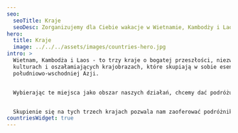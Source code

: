```yaml
---
seo:
  seoTitle: Kraje
  seoDesc: Zorganizujemy dla Ciebie wakacje w Wietnamie, Kambodży i Laosie.
hero:
  title: Kraje
  image: ../../../assets/images/countries-hero.jpg
intro: >
  Wietnam, Kambodża i Laos - to trzy kraje o bogatej przeszłości, niezwykłych
  kulturach i oszałamiających krajobrazach, które skupiają w sobie esencję
  południowo-wschodniej Azji. 


  Wybierając te miejsca jako obszar naszych działań, chcemy dać podróżującym możliwość doświadczenia autentycznej atmosfery regionu. Wietnam z jego dynamicznymi miastami, bujnymi deltami rzek i długimi wybrzeżami; Kambodża, będąca domem dla majestatycznych ruin Angkoru i jej bogatej historii; oraz Laos z jego niezrównanym spokojem, górskimi pejzażami i serdecznymi mieszkańcami. 


  Skupienie się na tych trzech krajach pozwala nam zaoferować podróżnikom doświadczenia, które łączą przygodę, odkrywanie i zrozumienie lokalnych kultur.
countriesWidget: true
---
```

